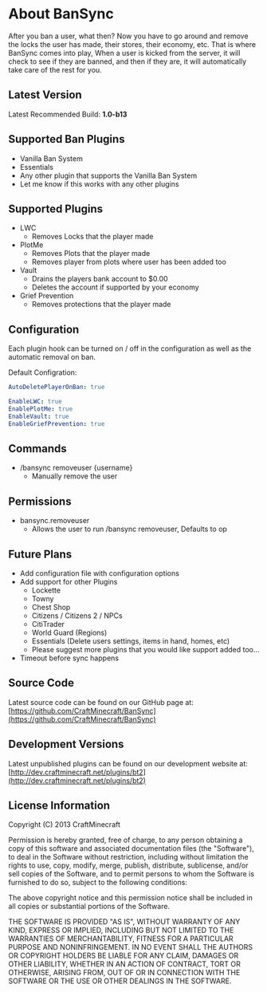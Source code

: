 # About BanSync
After you ban a user, what then?  Now you have to go around and remove the locks the user has made, their stores, their economy, etc.  That is where BanSync comes into play, When a user is kicked from the server, it will check to see if they are banned, and then if they are, it will automatically take care of the rest for you.

## Latest Version
Latest Recommended Build: **1.0-b13**

## Supported Ban Plugins
* Vanilla Ban System
* Essentials
* Any other plugin that supports the Vanilla Ban System
* Let me know if this works with any other plugins

## Supported Plugins
* LWC
	* Removes Locks that the player made
* PlotMe
	* Removes Plots that the player made
	* Removes player from plots where user has been added too
* Vault
	* Drains the players bank account to $0.00
	* Deletes the account if supported by your economy
* Grief Prevention
	* Removes protections that the player made

## Configuration
Each plugin hook can be turned on / off in the configuration as well as the automatic removal on ban.

Default Configration:
```yaml
AutoDeletePlayerOnBan: true

EnableLWC: true
EnablePlotMe: true
EnableVault: true
EnableGriefPrevention: true
```

## Commands
* /bansync removeuser {username}
	* Manually remove the user

## Permissions
* bansync.removeuser
	* Allows the user to run /bansync removeuser, Defaults to op

## Future Plans
* Add configuration file with configuration options
* Add support for other Plugins
	* Lockette
	* Towny
	* Chest Shop
	* Citizens / Citizens 2 / NPCs
	* CitiTrader
	* World Guard (Regions)
	* Essentials (Delete users settings, items in hand, homes, etc)
	* Please suggest more plugins that you would like support added too...
* Timeout before sync happens

## Source Code
Latest source code can be found on our GitHub page at: [https://github.com/CraftMinecraft/BanSync](https://github.com/CraftMinecraft/BanSync)

## Development Versions
Latest unpublished plugins can be found on our development website at: [http://dev.craftminecraft.net/plugins/bt2](http://dev.craftminecraft.net/plugins/bt2)

## License Information
Copyright (C) 2013 CraftMinecraft

Permission is hereby granted, free of charge, to any person obtaining a copy of this software and associated documentation files (the "Software"), to deal in the Software without restriction, including without limitation the rights to use, copy, modify, merge, publish, distribute, sublicense, and/or sell copies of the Software, and to permit persons to whom the Software is furnished to do so, subject to the following conditions:

The above copyright notice and this permission notice shall be included in all copies or substantial portions of the Software.

THE SOFTWARE IS PROVIDED "AS IS", WITHOUT WARRANTY OF ANY KIND, EXPRESS OR IMPLIED, INCLUDING BUT NOT LIMITED TO THE WARRANTIES OF MERCHANTABILITY, FITNESS FOR A PARTICULAR PURPOSE AND NONINFRINGEMENT. IN NO EVENT SHALL THE AUTHORS OR COPYRIGHT HOLDERS BE LIABLE FOR ANY CLAIM, DAMAGES OR OTHER LIABILITY, WHETHER IN AN ACTION OF CONTRACT, TORT OR OTHERWISE, ARISING FROM, OUT OF OR IN CONNECTION WITH THE SOFTWARE OR THE USE OR OTHER DEALINGS IN THE SOFTWARE.